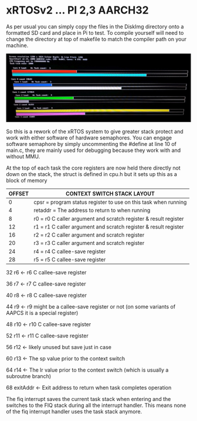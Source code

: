 
# xRTOSv2 ... PI 2,3 AARCH32
As per usual you can simply copy the files in the DiskImg directory onto a formatted SD card and place in Pi to test.
To compile yourself will need to change the directory at top of makefile to match the compiler path on your machine. 
>
![](https://github.com/LdB-ECM/Docs_and_Images/blob/master/Images/xRTOS_SEMS.jpg?raw=true)
>
So this is a rework of the xRTOS system to give greater stack protect and work with either software of hardware semaphores.
You can engage software semaphore by simply uncommenting the #define at line 10 of main.c, they are mainly used for debugging because they work with and without MMU.

At the top of each task the core registers are now held there directly not down on the stack, the struct is defined in cpu.h but it sets up this as a block of memory

   OFFSET    |  CONTEXT SWITCH STACK LAYOUT
------------ | -------------
0			    | cpsr		  = program status register to use on this task when running
4            |	retaddr	  = The address to return to when running
8			    | r0			  = r0	C caller argument and scratch register & result register
12			    | r1			  = r1	C caller argument and scratch register & result register
16			    | r2			  = r2	C caller argument and scratch register
20			    | r3			  = r3	C caller argument and scratch register
24			    | r4			  = r4	C callee-save register
28			    | r5			  = r5	C callee-save register
>
32			r6			<- r6	C callee-save register
>
36			r7			<- r7	C callee-save register
>
40			r8			<- r8	C callee-save register
>
44			r9			<- r9	might be a callee-save register or not (on some variants of AAPCS it is a special register)
>
48			r10			<- r10	C callee-save register
>
52			r11			<- r11	C callee-save register
>
56			r12			<- likely unused but save just in case
>
60			r13			<- The sp value prior to the context switch 
>
64			r14			<- The lr value prior to the context switch (which is usually a subroutne branch)
>
68			exitAddr	<- Exit address to return when task completes operation

The fiq interrupt saves the current task stack when entering and the switches to the FIQ stack during all the interrupt handler. This means none of the fiq interrupt handler uses the task stack anymore.

